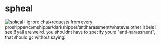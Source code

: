 # spheal
![spheal](https://github.com/user-attachments/assets/16527c68-4a5a-4284-a06c-68d2f031136d)
i ignore chat+requests from every proshipper/comshipper/darkshipper/antiharassment/whatever other labels i see!!! yall are weird. you shouldnt have to specify youre "anti-harassment", that should go without saying.
